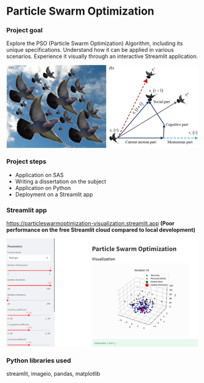 # Particle Swarm Optimization

### Project goal
Explore the PSO (Particle Swarm Optimization) Algorithm, including its unique specifications. Understand how it can be applied in various scenarios. Experience it visually through an interactive Streamlit application.

<p align="center">
<img src="Images/pso_image.jpg" alt="dendrogram" width="650"/>
</p>

### Project steps
- Application on SAS
- Writing a dissertation on the subject
- Application on Python
- Deployment on a Streamlit app

### Streamlit app
https://particleswarmoptimization-visualization.streamlit.app __(Poor performance on the free Streamlit cloud  compared to local development)__
<p align="center">
<img src="Images/streamlit_app_image.png" alt="streamlit_app_image" width="700"/>
</p>

### Python libraries used
streamlit, imageio, pandas, matplotlib
